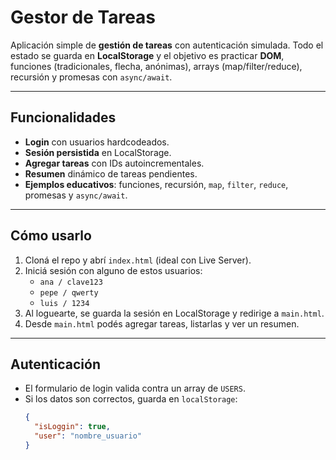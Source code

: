 # Gestor de Tareas

Aplicación simple de **gestión de tareas** con autenticación simulada. Todo el estado se guarda en **LocalStorage** y el objetivo es practicar **DOM**, funciones (tradicionales, flecha, anónimas), arrays (map/filter/reduce), recursión y promesas con `async/await`.

---

## Funcionalidades

- **Login** con usuarios hardcodeados.  
- **Sesión persistida** en LocalStorage.  
- **Agregar tareas** con IDs autoincrementales.  
- **Resumen** dinámico de tareas pendientes.  
- **Ejemplos educativos**: funciones, recursión, `map`, `filter`, `reduce`, promesas y `async/await`.

---

## Cómo usarlo

1. Cloná el repo y abrí `index.html` (ideal con Live Server).  
2. Iniciá sesión con alguno de estos usuarios:  
   - `ana / clave123`  
   - `pepe / qwerty`  
   - `luis / 1234`  
3. Al loguearte, se guarda la sesión en LocalStorage y redirige a `main.html`.  
4. Desde `main.html` podés agregar tareas, listarlas y ver un resumen.

---

## Autenticación

- El formulario de login valida contra un array de `USERS`.  
- Si los datos son correctos, guarda en `localStorage`:
  ```json
  {
    "isLoggin": true,
    "user": "nombre_usuario"
  }
